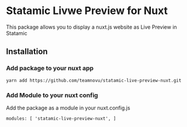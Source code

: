 # Statamic Livwe Preview for Nuxt

This package allows you to display a nuxt.js website as Live Preview in Statamic

## Installation

### Add package to your nuxt app

`yarn add https://github.com/teamnovu/statamic-live-preview-nuxt.git`

### Add Module to your nuxt config

Add the package as a module in your nuxt.config.js

`modules: [
    'statamic-live-preview-nuxt',
]`